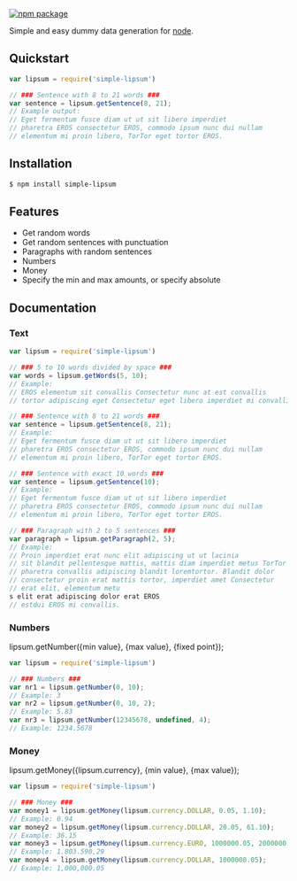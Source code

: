 [![npm package](https://nodei.co/npm/simple-lipsum.png?downloads=true&downloadRank=true&stars=true)](https://nodei.co/npm/simple-lipsum/)

Simple and easy dummy data generation for [node](http://nodejs.org).

## Quickstart
```js
var lipsum = require('simple-lipsum')

// ### Sentence with 8 to 21 words ###
var sentence = lipsum.getSentence(8, 21);
// Example output:
// Eget fermentum fusce diam ut ut sit libero imperdiet
// pharetra EROS consectetur EROS, commodo ipsum nunc dui nullam
// elementum mi proin libero, TorTor eget tortor EROS.
```

## Installation

```bash
$ npm install simple-lipsum
```

## Features

  * Get random words
  * Get random sentences with punctuation
  * Paragraphs with random sentences
  * Numbers
  * Money
  * Specify the min and max amounts, or specify absolute

## Documentation

### Text

```js
var lipsum = require('simple-lipsum')

// ### 5 to 10 words divided by space ###
var words = lipsum.getWords(5, 10);
// Example:
// EROS elementum sit convallis Consectetur nunc at est convallis
// tortor adipiscing eget Consectetur eget libero imperdiet mi convallis

// ### Sentence with 8 to 21 words ###
var sentence = lipsum.getSentence(8, 21);
// Example:
// Eget fermentum fusce diam ut ut sit libero imperdiet
// pharetra EROS consectetur EROS, commodo ipsum nunc dui nullam
// elementum mi proin libero, TorTor eget tortor EROS.

// ### Sentence with exact 10 words ###
var sentence = lipsum.getSentence(10);
// Example:
// Eget fermentum fusce diam ut ut sit libero imperdiet
// pharetra EROS consectetur EROS, commodo ipsum nunc dui nullam
// elementum mi proin libero, TorTor eget tortor EROS.

// ### Paragraph with 2 to 5 sentences ###
var paragraph = lipsum.getParagraph(2, 5);
// Example:
// Proin imperdiet erat nunc elit adipiscing ut ut lacinia  
// sit blandit pellentesque mattis, mattis diam imperdiet metus TorTor  
// pharetra convallis adipiscing blandit loremtortor. Blandit dolor  
// consectetur proin erat mattis tortor, imperdiet amet Consectetur  
// erat elit, elementum metu
s elit erat adipiscing dolor erat EROS  
// estdui EROS mi convallis.
```

### Numbers

lipsum.getNumber({min value}, {max value}, {fixed point});

```js
var lipsum = require('simple-lipsum')

// ### Numbers ###
var nr1 = lipsum.getNumber(0, 10);
// Example: 3
var nr2 = lipsum.getNumber(0, 10, 2);
// Example: 5.83
var nr3 = lipsum.getNumber(12345678, undefined, 4);
// Example: 1234.5678
```

### Money

lipsum.getMoney({lipsum.currency}, {min value}, {max value});

```js
var lipsum = require('simple-lipsum')

// ### Money ###
var money1 = lipsum.getMoney(lipsum.currency.DOLLAR, 0.05, 1.10);
// Example: 0.94
var money2 = lipsum.getMoney(lipsum.currency.DOLLAR, 20.05, 61.10);
// Example: 36.15
var money3 = lipsum.getMoney(lipsum.currency.EURO, 1000000.05, 2000000.10);
// Example: 1.803.590,29
var money4 = lipsum.getMoney(lipsum.currency.DOLLAR, 1000000.05);
// Example: 1,000,000.05
```
